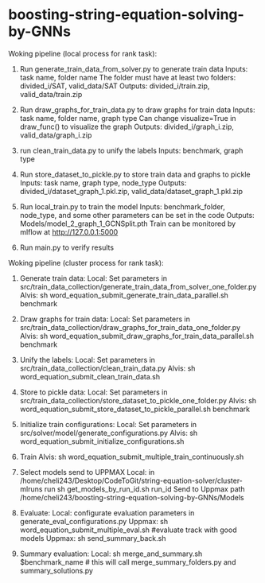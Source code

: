 # boosting-string-equation-solving-by-GNNs 

Woking pipeline (local process for rank task):

1. Run generate_train_data_from_solver.py to generate train data
Inputs: task name, folder name 
The folder must have at least two folders: divided_i/SAT, valid_data/SAT
Outputs: divided_i/train.zip, valid_data/train.zip

2. Run draw_graphs_for_train_data.py to draw graphs for train data
Inputs: task name, folder name, graph type
Can change visualize=True in draw_func() to visualize the graph
Outputs: divided_i/graph_i.zip, valid_data/graph_i.zip

3. run clean_train_data.py to unify the labels
Inputs: benchmark, graph type

4. Run store_dataset_to_pickle.py to store train data and graphs to pickle
Inputs: task name, graph type, node_type
Outputs: divided_i/dataset_graph_1.pkl.zip, valid_data/dataset_graph_1.pkl.zip

5. Run local_train.py to train the model
Inputs: benchmark_folder, node_type, and some other parameters can be set in the code
Outputs: Models/model_2_graph_1_GCNSplit.pth
Train can be monitored by mlflow at http://127.0.0.1:5000

6. Run main.py to verify results


Woking pipeline (cluster process for rank task):

1. Generate train data:
Local: Set parameters in src/train_data_collection/generate_train_data_from_solver_one_folder.py
Alvis: sh word_equation_submit_generate_train_data_parallel.sh benchmark

2. Draw graphs for train data:
Local: Set parameters in src/train_data_collection/draw_graphs_for_train_data_one_folder.py
Alvis: sh word_equation_submit_draw_graphs_for_train_data_parallel.sh benchmark


3. Unify the labels:
Local: Set parameters in src/train_data_collection/clean_train_data.py
Alvis: sh word_equation_submit_clean_train_data.sh

4. Store to pickle data:
Local: Set parameters in src/train_data_collection/store_dataset_to_pickle_one_folder.py
Alvis: sh word_equation_submit_store_dataset_to_pickle_parallel.sh benchmark

5. Initialize train configurations:
Local: Set parameters in src/solver/model/generate_configurations.py
Alvis: sh word_equation_submit_initialize_configurations.sh

6. Train
Alvis: sh word_equation_submit_multiple_train_continuously.sh

7. Select models send to UPPMAX
Local: in /home/cheli243/Desktop/CodeToGit/string-equation-solver/cluster-mlruns run sh get_models_by_run_id.sh run_id
Send to Uppmax path /home/cheli243/boosting-string-equation-solving-by-GNNs/Models


8. Evaluate:
Local: configurate evaluation parameters in generate_eval_configurations.py
Uppmax: sh word_equation_submit_multiple_eval.sh #evaluate track with good models
Uppmax: sh send_summary_back.sh

9. Summary evaluation:
Local: sh merge_and_summary.sh $benchmark_name # this will call merge_summary_folders.py and summary_solutions.py





